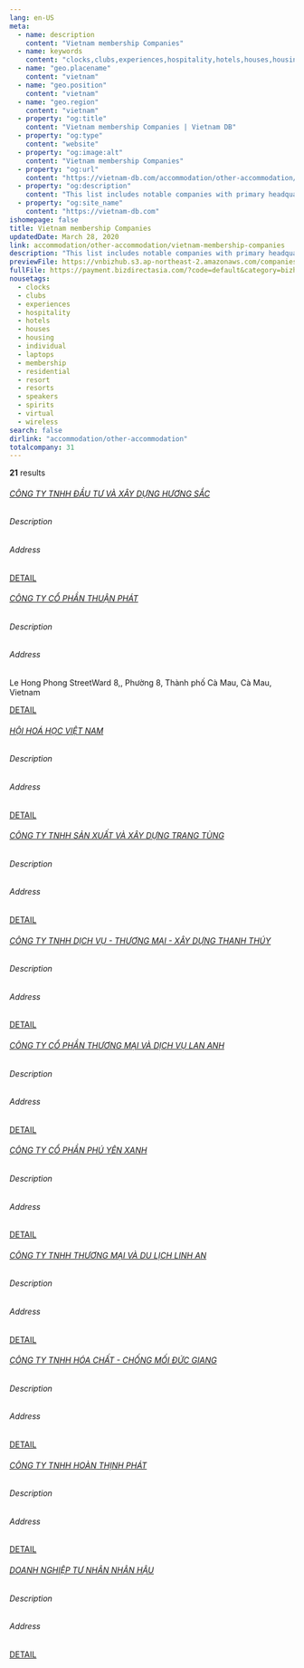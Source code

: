 ```yaml
---
lang: en-US
meta:
  - name: description
    content: "Vietnam membership Companies"
  - name: keywords
    content: "clocks,clubs,experiences,hospitality,hotels,houses,housing,individual,laptops,membership,residential,resort,resorts,speakers,spirits,virtual,wireless,I559000"
  - name: "geo.placename"
    content: "vietnam"
  - name: "geo.position"
    content: "vietnam"
  - name: "geo.region"
    content: "vietnam"
  - property: "og:title"
    content: "Vietnam membership Companies | Vietnam DB"
  - property: "og:type"
    content: "website"
  - property: "og:image:alt"
    content: "Vietnam membership Companies"
  - property: "og:url"
    content: "https://vietnam-db.com/accommodation/other-accommodation/vietnam-membership-companies"
  - property: "og:description"
    content: "This list includes notable companies with primary headquarters located in the Vietnam that are engaged in business activities of membership, updated on March 28, 2020.This list was compiled automatically by our AI-powered algorithm and curated by our team of analysts"
  - property: "og:site_name"
    content: "https://vietnam-db.com"
ishomepage: false
title: Vietnam membership Companies
updatedDate: March 28, 2020
link: accommodation/other-accommodation/vietnam-membership-companies
description: "This list includes notable companies with primary headquarters located in the Vietnam that are engaged in business activities of membership, updated on March 28, 2020.This list was compiled automatically by our AIpowered algorithm and curated by our team of analysts"
previewFile: https://vnbizhub.s3.ap-northeast-2.amazonaws.com/companies/vietnam-membership-companies_preview.xlsx
fullFile: https://payment.bizdirectasia.com/?code=default&category=bizhub&item=vietnam-membership-companies&redirect=https://vietnam-db.com
nousetags: 
  - clocks
  - clubs
  - experiences
  - hospitality
  - hotels
  - houses
  - housing
  - individual
  - laptops
  - membership
  - residential
  - resort
  - resorts
  - speakers
  - spirits
  - virtual
  - wireless
search: false
dirlink: "accommodation/other-accommodation"
totalcompany: 31
---
```


<p class="fs-medium textColorHighlight"><strong>21</strong> results</p>
<div class="bd-item">
    <div class="item-content">
        <h6 class="textColorPrimary item-title"><a class="textColorPrimary" href="/accommodation/other-accommodation/vietnam-membership-companies/level3-huong-sac-investment-and-construction-company-limited-2902533">CÔNG TY TNHH ĐẦU TƯ VÀ XÂY DỰNG HƯƠNG SẮC</a></h6>
        <h6 class="bd-label">Description</h6>
        <p></p>
        <h6 class="bd-label">Address</h6>
        <p></p>
        <p>
            <a class="btn btn-sm btn-primary" href="/accommodation/other-accommodation/vietnam-membership-companies/level3-huong-sac-investment-and-construction-company-limited-2902533">DETAIL <i class="bd-icon ic_arrow_back"></i></a>
        </p>
    </div>
</div>

<div class="bd-item">
    <div class="item-content">
        <h6 class="textColorPrimary item-title"><a class="textColorPrimary" href="/accommodation/other-accommodation/vietnam-membership-companies/level3-thuan-phat-joint-stock-company-2699668">CÔNG TY CỔ PHẦN THUẬN PHÁT</a></h6>
        <h6 class="bd-label">Description</h6>
        <p></p>
        <h6 class="bd-label">Address</h6>
        <p>Le Hong Phong StreetWard 8,, Phường 8, Thành phố Cà Mau, Cà Mau, Vietnam</p>
        <p>
            <a class="btn btn-sm btn-primary" href="/accommodation/other-accommodation/vietnam-membership-companies/level3-thuan-phat-joint-stock-company-2699668">DETAIL <i class="bd-icon ic_arrow_back"></i></a>
        </p>
    </div>
</div>

<div class="bd-item">
    <div class="item-content">
        <h6 class="textColorPrimary item-title"><a class="textColorPrimary" href="/accommodation/other-accommodation/vietnam-membership-companies/level3-hoi-hoa-hoc-viet-nam-3084048">HỘI HOÁ HỌC VIỆT NAM</a></h6>
        <h6 class="bd-label">Description</h6>
        <p></p>
        <h6 class="bd-label">Address</h6>
        <p></p>
        <p>
            <a class="btn btn-sm btn-primary" href="/accommodation/other-accommodation/vietnam-membership-companies/level3-hoi-hoa-hoc-viet-nam-3084048">DETAIL <i class="bd-icon ic_arrow_back"></i></a>
        </p>
    </div>
</div>

<div class="bd-item">
    <div class="item-content">
        <h6 class="textColorPrimary item-title"><a class="textColorPrimary" href="/accommodation/other-accommodation/vietnam-membership-companies/level3-trang-tung-company-limited-2890253">CÔNG TY TNHH SẢN XUẤT VÀ XÂY DỰNG TRANG TÙNG</a></h6>
        <h6 class="bd-label">Description</h6>
        <p></p>
        <h6 class="bd-label">Address</h6>
        <p></p>
        <p>
            <a class="btn btn-sm btn-primary" href="/accommodation/other-accommodation/vietnam-membership-companies/level3-trang-tung-company-limited-2890253">DETAIL <i class="bd-icon ic_arrow_back"></i></a>
        </p>
    </div>
</div>

<div class="bd-item">
    <div class="item-content">
        <h6 class="textColorPrimary item-title"><a class="textColorPrimary" href="/accommodation/other-accommodation/vietnam-membership-companies/level3-thanh-thuy-construction-trading-service-company-limited-3012169">CÔNG TY TNHH DỊCH VỤ - THƯƠNG MẠI - XÂY DỰNG THANH THÚY</a></h6>
        <h6 class="bd-label">Description</h6>
        <p></p>
        <h6 class="bd-label">Address</h6>
        <p></p>
        <p>
            <a class="btn btn-sm btn-primary" href="/accommodation/other-accommodation/vietnam-membership-companies/level3-thanh-thuy-construction-trading-service-company-limited-3012169">DETAIL <i class="bd-icon ic_arrow_back"></i></a>
        </p>
    </div>
</div>

<div class="bd-item">
    <div class="item-content">
        <h6 class="textColorPrimary item-title"><a class="textColorPrimary" href="/accommodation/other-accommodation/vietnam-membership-companies/level3-lan-anh-trading-and-services-joint-stock-company-3065393">CÔNG TY CỔ PHẦN THƯƠNG MẠI VÀ DỊCH VỤ LAN ANH</a></h6>
        <h6 class="bd-label">Description</h6>
        <p></p>
        <h6 class="bd-label">Address</h6>
        <p></p>
        <p>
            <a class="btn btn-sm btn-primary" href="/accommodation/other-accommodation/vietnam-membership-companies/level3-lan-anh-trading-and-services-joint-stock-company-3065393">DETAIL <i class="bd-icon ic_arrow_back"></i></a>
        </p>
    </div>
</div>

<div class="bd-item">
    <div class="item-content">
        <h6 class="textColorPrimary item-title"><a class="textColorPrimary" href="/accommodation/other-accommodation/vietnam-membership-companies/level3-phu-yen-xanh-joint-stock-company-2829804">CÔNG TY CỔ PHẦN PHÚ YÊN XANH</a></h6>
        <h6 class="bd-label">Description</h6>
        <p></p>
        <h6 class="bd-label">Address</h6>
        <p></p>
        <p>
            <a class="btn btn-sm btn-primary" href="/accommodation/other-accommodation/vietnam-membership-companies/level3-phu-yen-xanh-joint-stock-company-2829804">DETAIL <i class="bd-icon ic_arrow_back"></i></a>
        </p>
    </div>
</div>

<div class="bd-item">
    <div class="item-content">
        <h6 class="textColorPrimary item-title"><a class="textColorPrimary" href="/accommodation/other-accommodation/vietnam-membership-companies/level3-linh-an-trading-and-tourism-company-limited-2847712">CÔNG TY TNHH THƯƠNG MẠI VÀ DU LỊCH LINH AN</a></h6>
        <h6 class="bd-label">Description</h6>
        <p></p>
        <h6 class="bd-label">Address</h6>
        <p></p>
        <p>
            <a class="btn btn-sm btn-primary" href="/accommodation/other-accommodation/vietnam-membership-companies/level3-linh-an-trading-and-tourism-company-limited-2847712">DETAIL <i class="bd-icon ic_arrow_back"></i></a>
        </p>
    </div>
</div>

<div class="bd-item">
    <div class="item-content">
        <h6 class="textColorPrimary item-title"><a class="textColorPrimary" href="/accommodation/other-accommodation/vietnam-membership-companies/level3-duc-giang-chemical-anti-termite-company-limited-2819031">CÔNG TY TNHH HÓA CHẤT - CHỐNG MỐI ĐỨC GIANG</a></h6>
        <h6 class="bd-label">Description</h6>
        <p></p>
        <h6 class="bd-label">Address</h6>
        <p></p>
        <p>
            <a class="btn btn-sm btn-primary" href="/accommodation/other-accommodation/vietnam-membership-companies/level3-duc-giang-chemical-anti-termite-company-limited-2819031">DETAIL <i class="bd-icon ic_arrow_back"></i></a>
        </p>
    </div>
</div>

<div class="bd-item">
    <div class="item-content">
        <h6 class="textColorPrimary item-title"><a class="textColorPrimary" href="/accommodation/other-accommodation/vietnam-membership-companies/level3-hoan-thinh-phat-company-limited-2655051">CÔNG TY TNHH HOÀN THỊNH PHÁT</a></h6>
        <h6 class="bd-label">Description</h6>
        <p></p>
        <h6 class="bd-label">Address</h6>
        <p></p>
        <p>
            <a class="btn btn-sm btn-primary" href="/accommodation/other-accommodation/vietnam-membership-companies/level3-hoan-thinh-phat-company-limited-2655051">DETAIL <i class="bd-icon ic_arrow_back"></i></a>
        </p>
    </div>
</div>

<div class="bd-item">
    <div class="item-content">
        <h6 class="textColorPrimary item-title"><a class="textColorPrimary" href="/accommodation/other-accommodation/vietnam-membership-companies/level3-nhan-hau-private-enterprise-2923802">DOANH NGHIỆP TƯ NHÂN NHÂN HẬU</a></h6>
        <h6 class="bd-label">Description</h6>
        <p></p>
        <h6 class="bd-label">Address</h6>
        <p></p>
        <p>
            <a class="btn btn-sm btn-primary" href="/accommodation/other-accommodation/vietnam-membership-companies/level3-nhan-hau-private-enterprise-2923802">DETAIL <i class="bd-icon ic_arrow_back"></i></a>
        </p>
    </div>
</div>

